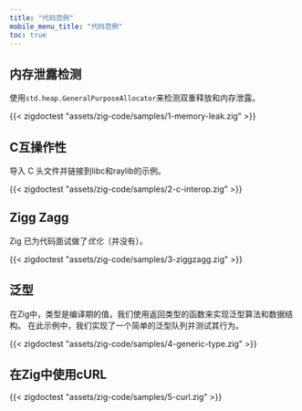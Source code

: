 ```yaml
---
title: "代码范例"
mobile_menu_title: "代码范例"
toc: true
---
```


## 内存泄露检测
使用`std.heap.GeneralPurposeAllocator`来检测双重释放和内存泄露。

{{< zigdoctest "assets/zig-code/samples/1-memory-leak.zig" >}}


## C互操作性
导入 C 头文件并链接到libc和raylib的示例。

{{< zigdoctest "assets/zig-code/samples/2-c-interop.zig" >}}


## Zigg Zagg
Zig 已为代码面试做了*优化*（并没有）。

{{< zigdoctest "assets/zig-code/samples/3-ziggzagg.zig" >}}


## 泛型
在Zig中，类型是编译期的值，我们使用返回类型的函数来实现泛型算法和数据结构。
在此示例中，我们实现了一个简单的泛型队列并测试其行为。

{{< zigdoctest "assets/zig-code/samples/4-generic-type.zig" >}}


## 在Zig中使用cURL

{{< zigdoctest "assets/zig-code/samples/5-curl.zig" >}}
